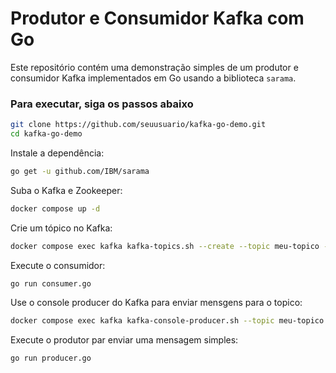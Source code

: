 # Produtor e Consumidor Kafka com Go

Este repositório contém uma demonstração simples de um produtor e consumidor Kafka implementados em Go usando a biblioteca `sarama`.

### Para executar, siga os passos abaixo

```bash
git clone https://github.com/seuusuario/kafka-go-demo.git
cd kafka-go-demo
```

Instale a dependência:
```bash
go get -u github.com/IBM/sarama
```

Suba o Kafka e Zookeeper:
```bash
docker compose up -d
```

Crie um tópico no Kafka:
```bash
docker compose exec kafka kafka-topics.sh --create --topic meu-topico --partitions 1 --replication-factor 1 --bootstrap-server localhost:9092
```

Execute o consumidor:
```bash
go run consumer.go
```

Use o console producer do Kafka para enviar mensgens para o topico:
```bash
docker compose exec kafka kafka-console-producer.sh --topic meu-topico --bootstrap-server localhost:9092
```

Execute o produtor par enviar uma mensagem simples:
```bash
go run producer.go
```
